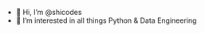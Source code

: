 - 👋 Hi, I’m @shicodes
- 👀 I’m interested in all things Python & Data Engineering

<!---
shicodes/shicodes is a ✨ special ✨ repository because its `README.md` (this file) appears on your GitHub profile.
You can click the Preview link to take a look at your changes.
--->
